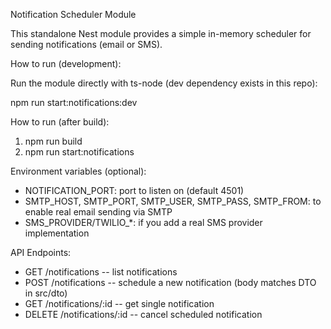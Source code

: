 Notification Scheduler Module

This standalone Nest module provides a simple in-memory scheduler for sending notifications (email or SMS).

How to run (development):

Run the module directly with ts-node (dev dependency exists in this repo):

npm run start:notifications:dev

How to run (after build):

1. npm run build
2. npm run start:notifications

Environment variables (optional):
- NOTIFICATION_PORT: port to listen on (default 4501)
- SMTP_HOST, SMTP_PORT, SMTP_USER, SMTP_PASS, SMTP_FROM: to enable real email sending via SMTP
- SMS_PROVIDER/TWILIO_*: if you add a real SMS provider implementation

API Endpoints:
- GET /notifications -- list notifications
- POST /notifications -- schedule a new notification (body matches DTO in src/dto)
- GET /notifications/:id -- get single notification
- DELETE /notifications/:id -- cancel scheduled notification
